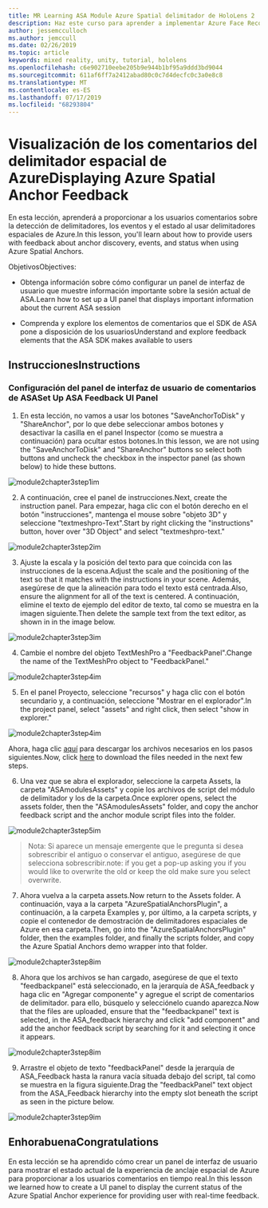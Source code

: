 ```yaml
---
title: MR Learning ASA Module Azure Spatial delimitador de HoloLens 2
description: Haz este curso para aprender a implementar Azure Face Recognition dentro de una aplicación de realidad mixta.
author: jessemcculloch
ms.author: jemccull
ms.date: 02/26/2019
ms.topic: article
keywords: mixed reality, unity, tutorial, hololens
ms.openlocfilehash: c6e902710eebe205b9e944b1bf95a9ddd3bd9044
ms.sourcegitcommit: 611af6ff7a2412abad80c0c7d4decfc0c3a0e8c8
ms.translationtype: MT
ms.contentlocale: es-ES
ms.lasthandoff: 07/17/2019
ms.locfileid: "68293804"
---
```

# <a name="displaying-azure-spatial-anchor-feedback"></a><span data-ttu-id="b6389-104">Visualización de los comentarios del delimitador espacial de Azure</span><span class="sxs-lookup"><span data-stu-id="b6389-104">Displaying Azure Spatial Anchor Feedback</span></span>

<span data-ttu-id="b6389-105">En esta lección, aprenderá a proporcionar a los usuarios comentarios sobre la detección de delimitadores, los eventos y el estado al usar delimitadores espaciales de Azure.</span><span class="sxs-lookup"><span data-stu-id="b6389-105">In this lesson, you'll learn about how to provide users with feedback about anchor discovery, events, and status when using Azure Spatial Anchors.</span></span>

<span data-ttu-id="b6389-106">Objetivos</span><span class="sxs-lookup"><span data-stu-id="b6389-106">Objectives:</span></span>

* <span data-ttu-id="b6389-107">Obtenga información sobre cómo configurar un panel de interfaz de usuario que muestre información importante sobre la sesión actual de ASA.</span><span class="sxs-lookup"><span data-stu-id="b6389-107">Learn how to set up a UI panel that displays important information about the current ASA session</span></span>

* <span data-ttu-id="b6389-108">Comprenda y explore los elementos de comentarios que el SDK de ASA pone a disposición de los usuarios</span><span class="sxs-lookup"><span data-stu-id="b6389-108">Understand and explore feedback elements that the ASA SDK makes available to users</span></span>

## <a name="instructions"></a><span data-ttu-id="b6389-109">Instrucciones</span><span class="sxs-lookup"><span data-stu-id="b6389-109">Instructions</span></span>

### <a name="set-up-asa-feedback-ui-panel"></a><span data-ttu-id="b6389-110">Configuración del panel de interfaz de usuario de comentarios de ASA</span><span class="sxs-lookup"><span data-stu-id="b6389-110">Set Up ASA Feedback UI Panel</span></span>

1. <span data-ttu-id="b6389-111">En esta lección, no vamos a usar los botones "SaveAnchorToDisk" y "ShareAnchor", por lo que debe seleccionar ambos botones y desactivar la casilla en el panel Inspector (como se muestra a continuación) para ocultar estos botones.</span><span class="sxs-lookup"><span data-stu-id="b6389-111">In this lesson, we are not using the "SaveAnchorToDisk" and "ShareAnchor" buttons so select both buttons and uncheck the checkbox in the inspector panel (as shown below) to hide these buttons.</span></span>
   

![module2chapter3step1im](images/module2chapter3step1im.PNG)

2. <span data-ttu-id="b6389-113">A continuación, cree el panel de instrucciones.</span><span class="sxs-lookup"><span data-stu-id="b6389-113">Next, create the instruction panel.</span></span> <span data-ttu-id="b6389-114">Para empezar, haga clic con el botón derecho en el botón "instrucciones", mantenga el mouse sobre "objeto 3D" y seleccione "textmeshpro-Text".</span><span class="sxs-lookup"><span data-stu-id="b6389-114">Start by right clicking the "instructions" button, hover over "3D Object" and select "textmeshpro-text."</span></span>

![module2chapter3step2im](images/module2chapter3step2im.PNG)

3. <span data-ttu-id="b6389-116">Ajuste la escala y la posición del texto para que coincida con las instrucciones de la escena.</span><span class="sxs-lookup"><span data-stu-id="b6389-116">Adjust the scale and the positioning of the text so that it matches with the instructions in your scene.</span></span> <span data-ttu-id="b6389-117">Además, asegúrese de que la alineación para todo el texto está centrada.</span><span class="sxs-lookup"><span data-stu-id="b6389-117">Also, ensure the alignment for all of the text is centered.</span></span> <span data-ttu-id="b6389-118">A continuación, elimine el texto de ejemplo del editor de texto, tal como se muestra en la imagen siguiente.</span><span class="sxs-lookup"><span data-stu-id="b6389-118">Then delete the sample text from the text editor, as shown in in the image below.</span></span>

![module2chapter3step3im](images/module2chapter3step3im.PNG)

4. <span data-ttu-id="b6389-120">Cambie el nombre del objeto TextMeshPro a "FeedbackPanel".</span><span class="sxs-lookup"><span data-stu-id="b6389-120">Change the name of the TextMeshPro object to "FeedbackPanel."</span></span>
   

![module2chapter3step4im](images/module2chapter3step4im.PNG)

5. <span data-ttu-id="b6389-122">En el panel Proyecto, seleccione "recursos" y haga clic con el botón secundario y, a continuación, seleccione "Mostrar en el explorador".</span><span class="sxs-lookup"><span data-stu-id="b6389-122">In the project panel, select "assets" and right click, then select "show in explorer."</span></span>
   

![module2chapter3step4im](images/module2chapter3step5im.PNG)

<span data-ttu-id="b6389-124">Ahora, haga clic [aquí](https://onedrive.live.com/?authkey=%21ABXEC8PvyQu8Qd8&id=5B7335C4342BCB0E%21395636&cid=5B7335C4342BCB0E) para descargar los archivos necesarios en los pasos siguientes.</span><span class="sxs-lookup"><span data-stu-id="b6389-124">Now, click [here](https://onedrive.live.com/?authkey=%21ABXEC8PvyQu8Qd8&id=5B7335C4342BCB0E%21395636&cid=5B7335C4342BCB0E) to download the files needed in the next few steps.</span></span>

6. <span data-ttu-id="b6389-125">Una vez que se abra el explorador, seleccione la carpeta Assets, la carpeta "ASAmodulesAssets" y copie los archivos de script del módulo de delimitador y los de la carpeta.</span><span class="sxs-lookup"><span data-stu-id="b6389-125">Once explorer opens, select the assets folder, then the "ASAmodulesAssets" folder, and copy the anchor feedback script and the anchor module script files into the folder.</span></span> 

![module2chapter3step5im](images/module2chapter3step6im.PNG)

> <span data-ttu-id="b6389-127">Nota: Si aparece un mensaje emergente que le pregunta si desea sobrescribir el antiguo o conservar el antiguo, asegúrese de que selecciona sobrescribir.</span><span class="sxs-lookup"><span data-stu-id="b6389-127">note: if you get a pop-up asking you if you would like to overwrite the old or keep the old make sure you select overwrite.</span></span>

7. <span data-ttu-id="b6389-128">Ahora vuelva a la carpeta assets.</span><span class="sxs-lookup"><span data-stu-id="b6389-128">Now return to the Assets folder.</span></span> <span data-ttu-id="b6389-129">A continuación, vaya a la carpeta "AzureSpatialAnchorsPlugin", a continuación, a la carpeta Examples y, por último, a la carpeta scripts, y copie el contenedor de demostración de delimitadores espaciales de Azure en esa carpeta.</span><span class="sxs-lookup"><span data-stu-id="b6389-129">Then, go into the "AzureSpatialAnchorsPlugin" folder, then the examples folder, and finally the scripts folder, and copy the Azure Spatial Anchors demo wrapper into that folder.</span></span> 

![module2chapter3step8im](images/module2chapter3step7im.PNG)

8. <span data-ttu-id="b6389-131">Ahora que los archivos se han cargado, asegúrese de que el texto "feedbackpanel" está seleccionado, en la jerarquía de ASA_feedback y haga clic en "Agregar componente" y agregue el script de comentarios de delimitador. para ello, búsquelo y selecciónelo cuando aparezca.</span><span class="sxs-lookup"><span data-stu-id="b6389-131">Now that the files are uploaded, ensure that the "feedbackpanel" text is selected, in the ASA_feedback hierarchy and click "add component" and add the anchor feedback script by searching for it and selecting it once it appears.</span></span> 

![module2chapter3step8im](images/module2chapter3step8im.PNG)

9. <span data-ttu-id="b6389-133">Arrastre el objeto de texto "feedbackPanel" desde la jerarquía de ASA_Feedback hasta la ranura vacía situada debajo del script, tal como se muestra en la figura siguiente.</span><span class="sxs-lookup"><span data-stu-id="b6389-133">Drag the "feedbackPanel" text object from the ASA_Feedback hierarchy into the empty slot beneath the script as seen in the picture below.</span></span> 

![module2chapter3step9im](images/module2chapter3step9im.PNG)

## <a name="congratulations"></a><span data-ttu-id="b6389-135">Enhorabuena</span><span class="sxs-lookup"><span data-stu-id="b6389-135">Congratulations</span></span>

<span data-ttu-id="b6389-136">En esta lección se ha aprendido cómo crear un panel de interfaz de usuario para mostrar el estado actual de la experiencia de anclaje espacial de Azure para proporcionar a los usuarios comentarios en tiempo real.</span><span class="sxs-lookup"><span data-stu-id="b6389-136">In this lesson we learned how to create a UI panel to display the current status of the Azure Spatial Anchor experience for providing user with real-time feedback.</span></span>


